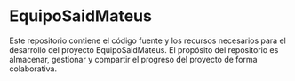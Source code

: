 # EquipoSaidMateus
Este repositorio contiene el código fuente y los recursos necesarios para el desarrollo del proyecto EquipoSaidMateus. El propósito del repositorio es almacenar, gestionar y compartir el progreso del proyecto de forma colaborativa.
